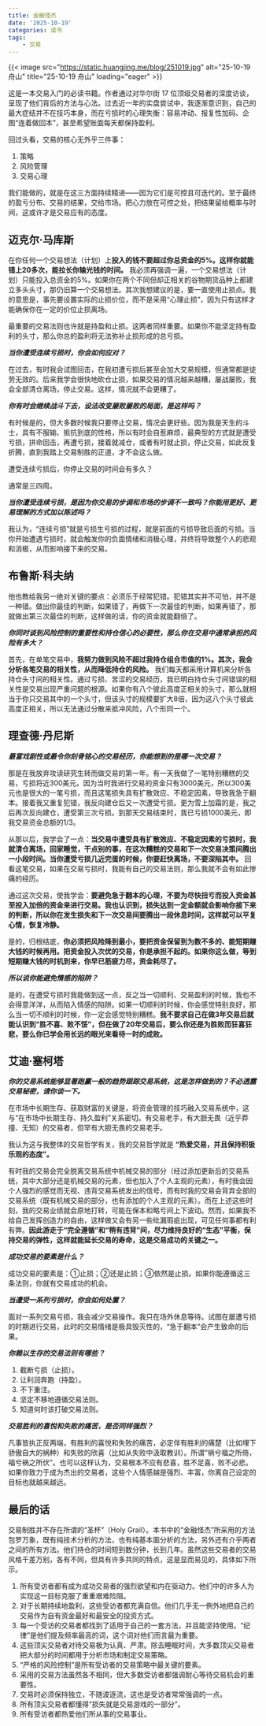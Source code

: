 ```yaml
---
title: 金融怪杰
date: '2025-10-19'
categories: 读书
tags:
    - 交易
---
```


{{< image src="https://static.huangjing.me/blog/251019.jpg" alt="25-10-19 舟山" title="25-10-19 舟山" loading="eager" >}}

这是一本交易入门的必读书籍。作者通过对华尔街 17 位顶级交易者的深度访谈，呈现了他们背后的方法与心法。过去近一年的实盘尝试中，我逐渐意识到，自己的最大症结并不在技巧本身，而在亏损时的心理失衡：容易冲动、报复性加码、企图“连着做回本”，甚至希望账面每天都保持盈利。

回过头看，交易的核心无外乎三件事：

1. 策略
2. 风险管理
3. 交易心理

我们能做的，就是在这三方面持续精进——因为它们是可控且可迭代的。至于最终的盈亏分布、交易的结果，交给市场。把心力放在可控之处，把结果留给概率与时间，这或许才是交易应有的态度。

## 迈克尔·马库斯

在你任何一个交易想法（计划）上**投入的钱不要超过你总资金的5%。这样你就能错上20多次，能拉长你输光钱的时间。** 我必须再强调一遍，一个交易想法（计划）只能投入总资金的5%。如果你在两个不同但却正相关的谷物期货品种上都建立多头头寸，那仍旧算一个交易想法。其次我想建议的是，要一直使用止损点。我的意思是，事先要设置实际的止损价位，而不是采用“心理止损”，因为只有这样才能确保你在一定的价位止损离场。

最重要的交易法则也许就是持盈和止损。这两者同样重要。如果你不能坚定持有盈利的头寸，那么你总的盈利将无法弥补止损形成的总亏损。

_**当你遭受连续亏损时，你会如何应对？**_

在过去，有时我会试图回击，在我初遭亏损后甚至会加大交易规模，但通常都是徒劳无效的。后来我学会很快地砍仓止损，如果交易的情况越来越糟，屡战屡败，我会全部清仓离场，停止交易。这样，情况就不会更糟了。

_**你有时会继续战斗下去，设法改变屡败屡败的局面，是这样吗？**_

有时候是的，但大多数时候我只要停止交易，情况会更好些。因为我是天生的斗士，具有不服输、抵抗到底的性格，所以有时会自惹麻烦，最典型的方式就是遭受亏损，拼命回击，再遭亏损，接着就减仓，或者有时就止损，停止交易，如此反复折腾，直到我踏上交易制胜的正道，才不会这么做。

遭受连续亏损后，你停止交易的时间会有多久？

通常是三四周。

_**当你遭受连续亏损，是因为你交易的步调和市场的步调不一致吗？你能用更好、更易理解的方式加以陈述吗？**_

我认为，“连续亏损”就是亏损生亏损的过程，就是前面的亏损导致后面的亏损。当你开始遭遇亏损时，就会触发你的负面情绪和消极心理，并终将导致整个人的悲观和消极，从而影响接下来的交易。

## 布鲁斯·科夫纳

他也教给我另一绝对关键的要点：必须乐于经常犯错。犯错其实并不可怕，并不是一种错。做出你最佳的判断，如果错了，再做下一次最佳的判断，如果再错了，那就做出第三次最佳的判断，这样做的话，你的资金就能翻倍了。

_**你同时谈到风险控制的重要性和持仓信心的必要性，那么你在交易中通常承担的风险有多大？**_

首先，在单笔交易中，**我努力做到风险不超过我持仓组合市值的1%。其次，我会分析各笔交易的相关性，从而降低持仓的风险。** 我们每天都采用计算机来分析各持仓头寸间的相关性。通过亏损、苦涩的交易经历，我已明白持仓头寸间错误的相关性是交易出现严重问题的根源。如果你有八个彼此高度正相关的头寸，那么就相当于你只交易其中的一个头寸，但该头寸的规模要扩大8倍，因为这八个头寸彼此高度正相关，所以无法通过分散来抵冲风险，八个形同一个。

## 理查德·丹尼斯

_**最富戏剧性或最令你刻骨铭心的交易经历，你能想到的是哪一次交易？**_

那是在我放弃攻读研究生转而做交易的第一年。有一天我做了一笔特别糟糕的交易，亏损将近300美元。因为当时我进行交易的资金只有3000美元，所以300美元也是很大的一笔亏损，而且这笔损失具有扩散效应、不稳定因素，导致我急于翻本。接着我又重复犯错，我反向建仓后又一次遭受亏损。更为雪上加霜的是，我之后再次反向建仓，遭受第三次亏损。到那天交易结束时，我已亏损1000美元，即我交易资金总额的1/3。

从那以后，我学会了一点：**当交易中遭受具有扩散效应、不稳定因素的亏损时，我就清仓离场，回家睡觉，干点别的事，在这次糟糕的交易和下一次交易决策间腾出一小段时间。当你遭受亏损几近完蛋的时候，你要赶快离场，不要深陷其中。** 回看这笔交易，如果在交易亏损时，我能有自己的交易法则，那么我就不会有如此惨痛的经历。

通过这次交易，使我学会：**要避免急于翻本的心理，不要为尽快扭亏而投入资金甚至投入加倍的资金来进行交易。我也认识到，损失达到一定金额就会影响你接下来的判断，所以你在发生损失和下一次交易间要腾出一段休息时间，这样就可以平复心情，恢复冷静。**

是的，归根结底，**你必须把风险降到最小，要把资金保留到为数不多的、能短期赚大钱的时候再用。把资金投入次优的交易，你是承担不起的。如果你这么做，等到短期赚大钱的时机到来，你早已筋疲力尽，资金耗尽了。**

_**所以说你能避免情感的陷阱？**_

是的，在遭受亏损时我能做到这一点，反之当一切顺利、交易盈利的时候，我也不会得意洋洋，从而陷入情感的陷阱。如果一切顺利的时候，你会感觉特别良好，那么当一切不顺利的时候，你一定会感觉特别糟糕。**我不要求自己在做3年交易后就能认识到“胜不喜、败不馁”，但在做了20年交易后，要么你还是为胜败而狂喜狂悲，要么你已学会用长远的眼光来看待一时的成败。**

## 艾迪·塞柯塔

_**你的交易系统能够显著跑赢一般的趋势跟踪交易系统，这是怎样做到的？不必透露交易秘密，请你谈一下。**_

在市场中长期生存、获取财富的关键是，将资金管理的技巧融入交易系统中，这与“在市场中长期生存、持久盈利”关系密切。有交易老手，有大胆无畏（近乎莽撞、无知）的交易者，但罕有大胆无畏的交易老手。

我认为这与我整体的交易哲学有关，我的交易哲学就是 **“热爱交易，并且保持积极乐观的态度”。**

有时我的交易会完全脱离交易系统中机械交易的部分（经过添加更新后的交易系统，其中大部分还是机械交易的元素，但也加入了个人主观的元素），有时我会因个人强烈的感觉而无视、违背交易系统发出的信号，而有时我的交易会背弃全部的交易系统（既有机械交易的部分，也有添加的个人主观的元素）。而在上述这些时刻，我的交易业绩就会原地打转，可能在保本和略亏间上下波动。然而，如果我不给自己发挥创造力的自由，这样做又会有另一些纰漏瑕疵出现，可见任何事都有利有弊。**因此游走于“完全遵循”和“稍有违背”间，尽力维持良好的“生态”平衡，保持交易的弹性，这样就能延长交易的寿命，这是交易成功的关键之一。**

_**成功交易的要素是什么？**_

成功交易的要素是：①止损；②还是止损；③依然是止损。如果你能遵循这三条法则，你就有交易成功的机会。

_**当遭受一系列亏损时，你会如何处置？**_

面对一系列交易亏损，我会减少交易操作。我只在场外休息等待。试图在屡遭亏损的时期进行交易，此时的交易情绪是极具毁灭性的，“急于翻本”会产生致命的后果。

_**你赖以生存的交易法则有哪些？**_

1. 截断亏损（止损）。
2. 让利润奔跑（持盈）。
3. 不下重注。
4. 坚定不移地遵循交易法则。
5. 知道何时该打破交易法则。

_**交易胜利的喜悦和失败的痛苦，是否同样强烈？**_

凡事皆执正反两端，有胜利的喜悦和失败的痛苦，必定伴有胜利的痛楚（比如埋下骄傲自大的祸种）和失败的欣喜（比如从失败中汲取教训）。所谓“祸兮福之所倚，福兮祸之所伏”。也可以这样认为，交易根本不应有悲喜，胜不足喜，败不必悲。如果你致力于成为杰出的交易者，这些个人情感越是强烈、丰富，你离自己设定的目标也就越来越远。

## 最后的话

交易制胜并不存在所谓的“圣杯”（Holy Grail）。本书中的“金融怪杰”所采用的方法包罗万象，既有纯技术分析的方法，也有纯基本面分析的方法，另外还有介乎两者之间的所有方法。他们持仓的时间短到数分钟，长到几年。虽然这些交易者的交易风格千差万别，各有不同，但具有许多共同的特点，这是显而易见的，具体如下所示。

1. 所有受访者都有成为成功交易者的强烈欲望和内在驱动力。他们中的许多人为实现这一目标克服了重重艰难险阻。
2. 对于长期持续地盈利，这些受访者都充满自信。他们几乎无一例外地把自己的交易作为自有资金最好和最安全的投资方式。
3. 每一个受访的交易者都找到了适用于自己的一套方法，并且能坚持使用。“纪律”是他们提及频率最高的词，这个词对他们而言最为重要。
4. 这些顶尖交易者对待交易极为认真、严肃。除去睡眠时间，大多数顶尖交易者把大部分的时间都用于分析市场和制定交易策略。
5. “严格的风险控制”是所有受访者的交易策略中最关键的要素。
6. 采用的交易方法虽然各不相同，但大多数受访者都强调耐心等待交易机会的重要性。
7. 交易时必须保持独立，不随波逐流，这也是受访者常常强调的一点。
8. 所有顶尖交易者都懂得“损失就是交易游戏的一部分”。
9. 所有受访者都热爱他们所从事的交易事业。


